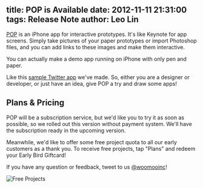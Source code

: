 title: POP is Available
date: 2012-11-11 21:31:00
tags: Release Note
author: Leo Lin
---

[POP](https://popapp.in/) is an iPhone app for interactive prototypes. It's like Keynote for app screens. Simply take pictures of your paper prototypes or import Photoshop files, and you can add links to these images and make them interactive.

You can actually make a demo app running on iPhone with only pen and paper.

Like this [sample Twitter app](https://popapp.in/w#!/projects/509f4907f24f5ec734000001/preview) we've made. So, either you are a designer or developer, or just have an idea, give POP a try and draw some apps!

## Plans & Pricing

POP will be a subscription service, but we'd like you to try it as soon as possible, so we rolled out this version without payment system. We'll have the subscription ready in the upcoming version.

Meanwhile, we'd like to offer some free project quota to all our early customers as a thank you. To receive free projects, tap "Plans" and redeem your Early Bird Giftcard!

If you have any question or feedback, tweet to us [@woomooinc](https://twitter.com/woomooinc)!

![Free Projects](/img/posts/pop-is-available/free-projects.png)
